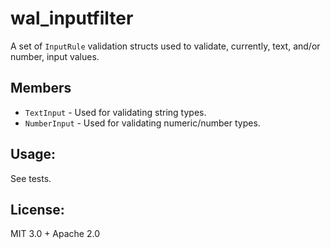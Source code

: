 # wal_inputfilter

A set of `InputRule` validation structs used to validate, currently, text, and/or number, input values.

## Members

- `TextInput` - Used for validating string types.
- `NumberInput` - Used for validating numeric/number types.

## Usage:

See tests.

## License:

MIT 3.0 + Apache 2.0
